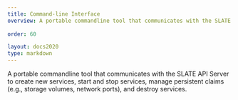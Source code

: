 ```yaml
---
title: Command-line Interface
overview: A portable commandline tool that communicates with the SLATE API Server.
              
order: 60

layout: docs2020
type: markdown
---
```


A portable commandline tool that communicates with the SLATE API Server to create new services, start and stop services, manage persistent claims (e.g., storage volumes, network ports), and destroy services.
